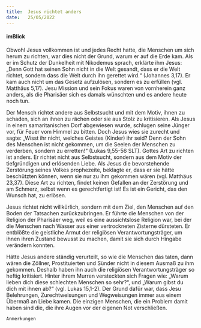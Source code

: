 ```yaml
---
title:  Jesus richtet anders
date:   25/05/2022
---
```


#### imBlick

Obwohl Jesus vollkommen ist und jedes Recht hatte, die Menschen um sich herum zu richten, war dies nicht der Grund, warum er auf die Erde kam. Als er im Schutz der Dunkelheit mit Nikodemus sprach, erklärte ihm Jesus: „Denn Gott hat seinen Sohn nicht in die Welt gesandt, dass er die Welt richtet, sondern dass die Welt durch ihn gerettet wird.“ (Johannes 3,17). Er kam auch nicht um das Gesetz aufzulösen, sondern es zu erfüllen (vgl. Matthäus 5,17). Jesu Mission und sein Fokus waren von vornherein ganz anders, als die Pharisäer sich es damals wünschten und es andere heute noch tun.

Der Mensch richtet andere aus Selbstsucht und mit dem Motiv, ihnen zu schaden, sich an ihnen zu rächen oder sie aus Stolz zu kritisieren. Als Jesus in einem samaritanischen Dorf abgewiesen wurde, schlugen seine Jünger vor, für Feuer vom Himmel zu bitten. Doch Jesus wies sie zurecht und sagte: „Wisst ihr nicht, welches Geistes (Kinder) ihr seid? Denn der Sohn des Menschen ist nicht gekommen, um die Seelen der Menschen zu verderben, sondern zu erretten!“ (Lukas 9,55-56 SLT). Gottes Art zu richten ist anders. Er richtet nicht aus Selbstsucht, sondern aus dem Motiv der tiefgründigen und erlösenden Liebe. Als Jesus die bevorstehende Zerstörung seines Volkes prophezeite, beklagte er, dass er sie hätte beschützten können, wenn sie nur zu ihm gekommen wären (vgl. Matthäus 23,37). Diese Art zu richten, findet keinen Gefallen an der Zerstörung und am Schmerz, selbst wenn es gerechtfertigt ist! Es ist ein Gericht, das den Wunsch hat, zu erlösen.

Jesus richtet nicht willkürlich, sondern mit dem Ziel, den Menschen auf den Boden der Tatsachen zurückzubringen. Er führte die Menschen von der Religion der Pharisäer weg, weil es eine aussichtslose Religion war, bei der die Menschen nach Wasser aus einer vertrockneten Zisterne dürsteten. Er entblößte die geistliche Armut der religiösen Verantwortungsträger, um ihnen ihren Zustand bewusst zu machen, damit sie sich durch Hingabe verändern konnten.

Hätte Jesus andere ständig verurteilt, so wie die Menschen das taten, dann wären die Zöllner, Prostituierten und Sünder nicht in diesem Ausmaß zu ihm gekommen. Deshalb haben ihn auch die religiösen Verantwortungsträger so heftig kritisiert. Hinter ihrem Murren versteckten sich Fragen wie: „Warum lieben dich diese schlechten Menschen so sehr?“, und „Warum gibst du dich mit ihnen ab?“ (vgl. Lukas 15,1-2). Der Grund dafür war, dass Jesu Belehrungen, Zurechtweisungen und Wegweisungen immer aus einem Übermaß an Liebe kamen. Die einzigen Menschen, die ein Problem damit haben sind die, die ihre Augen vor der eigenen Not verschließen.


`Anmerkungen`
